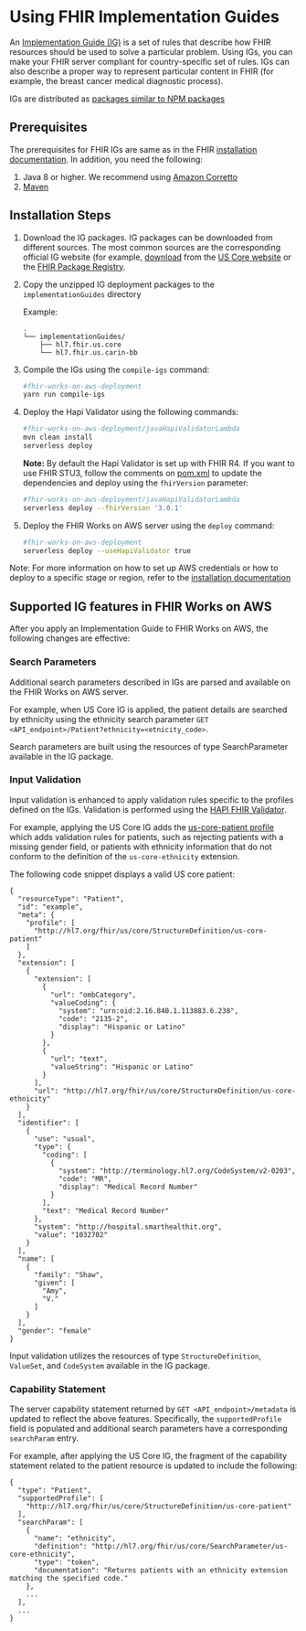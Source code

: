 # Using FHIR Implementation Guides

An [Implementation Guide (IG)](https://www.hl7.org/fhir/implementationguide.html) is a set of rules that describe how FHIR resources should be used to solve a particular problem. Using IGs, you can make your FHIR server compliant for country-specific set of rules. IGs can also describe a proper way to represent particular content in FHIR (for example, the breast cancer medical diagnostic process).

IGs are distributed as [packages similar to NPM packages](https://confluence.hl7.org/display/FHIR/NPM+Package+Specification)

## Prerequisites

The prerequisites for FHIR IGs are same as in the FHIR [installation documentation](INSTALL.md). In addition, you need the following: 

1. Java 8 or higher. We recommend using [Amazon Corretto](https://aws.amazon.com/corretto/)
2. [Maven](https://maven.apache.org/install.html)

## Installation Steps

1. Download the IG packages. IG packages can be downloaded from different sources. The most common sources are the corresponding official IG website (for example, [download](https://www.hl7.org/fhir/us/core/package.tgz) from the [US Core website](https://www.hl7.org/fhir/us/core/downloads.html) or the [FHIR Package Registry](https://registry.fhir.org/).
   
1. Copy the unzipped IG deployment packages to the `implementationGuides` directory
    
    Example:
    ```
    .
    └── implementationGuides/
        ├── hl7.fhir.us.core
        └── hl7.fhir.us.carin-bb
    ```

1. Compile the IGs using the `compile-igs` command:
    ```bash
    #fhir-works-on-aws-deployment
    yarn run compile-igs
    ```
1. Deploy the Hapi Validator using the following commands:
    ```bash
    #fhir-works-on-aws-deployment/javaHapiValidatorLambda
    mvn clean install
    serverless deploy
    ```
   **Note:** By default the Hapi Validator is set up with FHIR R4. If you want to use FHIR STU3, follow the
   comments on [pom.xml](javaHapiValidatorLambda/pom.xml) to update the dependencies and deploy using the `fhirVersion` parameter: 
   ```bash
   #fhir-works-on-aws-deployment/javaHapiValidatorLambda
   serverless deploy --fhirVersion '3.0.1'
   ```
1. Deploy the FHIR Works on AWS server using the `deploy` command: 
    ```bash
    #fhir-works-on-aws-deployment
    serverless deploy --useHapiValidator true
    ```

Note: For more information on how to set up AWS credentials or how to deploy to a specific stage or region, refer to the [installation documentation](INSTALL.md#manual-installation)

## Supported IG features in FHIR Works on AWS

After you apply an Implementation Guide to FHIR Works on AWS, the following changes are effective: 

### Search Parameters

Additional search parameters described in IGs are parsed and available on the FHIR Works on AWS server.

For example, when US Core IG is applied, the patient details are searched by ethnicity using the ethnicity search parameter `GET <API_endpoint>/Patient?ethnicity=<etnicity_code>`.

Search parameters are built using the resources of type SearchParameter available in the IG package.

### Input Validation

Input validation is enhanced to apply validation rules specific to the profiles defined on the IGs. Validation is performed using the  [HAPI FHIR Validator](https://hapifhir.io/).

For example, applying the US Core IG adds the [us-core-patient profile](https://www.hl7.org/fhir/us/core/StructureDefinition-us-core-patient.html) which adds validation rules for patients, such as rejecting patients with a missing gender field, or patients with ethnicity information that do not conform to the definition of the `us-core-ethnicity` extension.

The following code snippet displays a valid US core patient:

```
{
  "resourceType": "Patient",
  "id": "example",
  "meta": {
    "profile": [
      "http://hl7.org/fhir/us/core/StructureDefinition/us-core-patient"
    ]
  },
  "extension": [
    {
      "extension": [
        {
          "url": "ombCategory",
          "valueCoding": {
            "system": "urn:oid:2.16.840.1.113883.6.238",
            "code": "2135-2",
            "display": "Hispanic or Latino"
          }
        },
        {
          "url": "text",
          "valueString": "Hispanic or Latino"
        }
      ],
      "url": "http://hl7.org/fhir/us/core/StructureDefinition/us-core-ethnicity"
    }
  ],
  "identifier": [
    {
      "use": "usual",
      "type": {
        "coding": [
          {
            "system": "http://terminology.hl7.org/CodeSystem/v2-0203",
            "code": "MR",
            "display": "Medical Record Number"
          }
        ],
        "text": "Medical Record Number"
      },
      "system": "http://hospital.smarthealthit.org",
      "value": "1032702"
    }
  ],
  "name": [
    {
      "family": "Shaw",
      "given": [
        "Amy",
        "V."
      ]
    }
  ],
  "gender": "female"
}
```

Input validation utilizes the resources of type `StructureDefinition`, `ValueSet`, and `CodeSystem` available in the IG package.

### Capability Statement

The server capability statement returned by `GET <API_endpoint>/metadata` is updated to reflect the above features. Specifically, the `supportedProfile` field is populated and additional search parameters have a corresponding `searchParam` entry.

For example, after applying the US Core IG, the fragment of the capability statement related to the patient resource is updated to include the following:
```
{
  "type": "Patient",
  "supportedProfile": [
    "http://hl7.org/fhir/us/core/StructureDefinition/us-core-patient"
  ],
  "searchParam": [
    {
      "name": "ethnicity",
      "definition": "http://hl7.org/fhir/us/core/SearchParameter/us-core-ethnicity",
      "type": "token",
      "documentation": "Returns patients with an ethnicity extension matching the specified code."
    },
    ...
  ],
  ...
}
```
